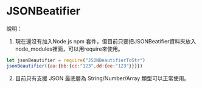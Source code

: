 # JSONBeatifier

說明：
1. 現在還沒有加入Node.js npm 套件，但目前只要把JSONBeatifier資料夾放入node_modules裡面，可以用require來使用。
  ```javascript
  let jsonBeautifier = require("JSONBeautifierToStr")
  jsonBeautifier({aa:{bb:{cc:"123",dd:{ee:"123"}}}})
  ```
2. 目前只有支援 JSON 最底層為 String/Number/Array 類型可以正常使用。

